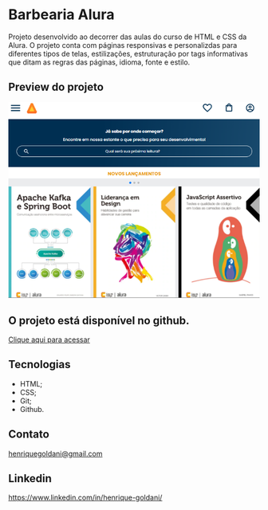 # Barbearia Alura

Projeto desenvolvido ao decorrer das aulas do curso de HTML e CSS da Alura. O projeto conta com páginas responsivas e personalizdas para  diferentes tipos de telas, estilizações, estruturação por tags informativas que ditam as regras das páginas, idioma, fonte e estilo.

## Preview do projeto
![preview](https://github.com/henriquegoldani/AluraBook/blob/master/img/AluraGit.PNG)

## O projeto está disponível no github.

[Clique aqui para acessar](https://henriquegoldani.github.io/AluraBook/)


## Tecnologias

- HTML;
- CSS;
- Git;
- Github.

## Contato

henriquegoldani@gmail.com

## Linkedin 

https://www.linkedin.com/in/henrique-goldani/